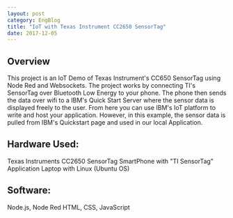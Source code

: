 ```yaml
---
layout: post
category: EngBlog
title: "IoT with Texas Instrument CC2650 SensorTag"
date: 2017-12-05
---
```


## Overview
This project is an IoT Demo of Texas Instrument's CC650 SensorTag using Node Red and Websockets.  The project works by connecting TI's SensorTag over Bluetooth Low Energy to your phone. The phone then sends the data over wifi to a IBM's Quick Start Server where the sensor data is displayed freely to the user.  From here you can use IBM's IoT platform to write and host your application.  However, in this example, the sensor data is pulled from IBM's Quickstart page and used in our local Application.

## Hardware Used:
Texas Instruments CC2650 SensorTag
SmartPhone with "TI SensorTag" Application
Laptop with Linux (Ubuntu OS)

## Software:
Node.js, Node Red
HTML, CSS, JavaScript
